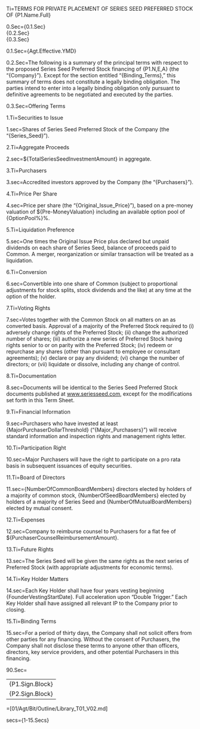 Ti=TERMS FOR PRIVATE PLACEMENT OF SERIES SEED PREFERRED STOCK OF {P1.Name.Full}

0.Sec={0.1.Sec}<br>{0.2.Sec}<br>{0.3.Sec}<br>

0.1.Sec={Agt.Effective.YMD}

0.2.Sec=The following is a summary of the principal terms with respect to the proposed Series Seed Preferred Stock financing of {P1.N,E,A} (the “{Company}”).  Except for the section entitled “{Binding_Terms},” this summary of terms does not constitute a legally binding obligation.  The parties intend to enter into a legally binding obligation only pursuant to definitive agreements to be negotiated and executed by the parties.

0.3.Sec=Offering Terms

1.Ti=Securities to Issue

1.sec=Shares of Series Seed Preferred Stock of the Company (the “{Series_Seed}”).

2.Ti=Aggregate Proceeds

2.sec=${TotalSeriesSeedInvestmentAmount} in aggregate.

3.Ti=Purchasers

3.sec=Accredited investors approved by the Company (the “{Purchasers}”).

4.Ti=Price Per Share

4.sec=Price per share (the “{Original_Issue_Price}”), based on a pre-money valuation of ${Pre-MoneyValuation} including an available option pool of {OptionPool%}%.

5.Ti=Liquidation Preference

5.sec=One times the Original Issue Price plus declared but unpaid dividends on each share of Series Seed, balance of proceeds paid to Common.  A merger, reorganization or similar transaction will be treated as a liquidation.

6.Ti=Conversion

6.sec=Convertible into one share of Common (subject to proportional adjustments for stock splits, stock dividends and the like) at any time at the option of the holder.

7.Ti=Voting Rights

7.sec=Votes together with the Common Stock on all matters on an as converted basis.  Approval of a majority of the Preferred Stock required to (i) adversely change rights of the Preferred Stock; (ii) change the authorized number of shares; (iii) authorize a new series of Preferred Stock having rights senior to or on parity with the Preferred Stock; (iv) redeem or repurchase any shares (other than pursuant to employee or consultant agreements); (v) declare or pay any dividend; (vi) change the number of directors; or (vii) liquidate or dissolve, including any change of control.

8.Ti=Documentation

8.sec=Documents will be identical to the Series Seed Preferred Stock documents published at www.seriesseed.com, except for the modifications set forth in this Term Sheet.    

9.Ti=Financial Information

9.sec=Purchasers who have invested at least {MajorPurchaserDollarThreshold} (“{Major_Purchasers}”) will receive standard information and inspection rights and management rights letter.

10.Ti=Participation Right

10.sec=Major Purchasers will have the right to participate on a pro rata basis in subsequent issuances of equity securities.

11.Ti=Board of Directors

11.sec={NumberOfCommonBoardMembers} directors elected by holders of a majority of common stock, {NumberOfSeedBoardMembers} elected by holders of a majority of Series Seed and {NumberOfMutualBoardMembers} elected by mutual consent.

12.Ti=Expenses

12.sec=Company to reimburse counsel to Purchasers for a flat fee of ${PurchaserCounselReimbursementAmount}.

13.Ti=Future Rights

13.sec=The Series Seed will be given the same rights as the next series of Preferred Stock (with appropriate adjustments for economic terms).

14.Ti=Key Holder Matters

14.sec=Each Key Holder shall have four years vesting beginning {FounderVestingStartDate}. Full acceleration upon “Double Trigger.” Each Key Holder shall have assigned all relevant IP to the Company prior to closing.

15.Ti=Binding Terms

15.sec=For a period of thirty days, the Company shall not solicit offers from other parties for any financing.  Without the consent of Purchasers, the Company shall not disclose these terms to anyone other than officers, directors, key service providers, and other potential Purchasers in this financing.

90.Sec=<table><tr><td>{P1.Sign.Block}</td></tr><tr><td>{P2.Sign.Block}</td></tr></table>


=[01/Agt/Bit/Outline/Library_T01_V02.md]

secs={1-15.Secs}
